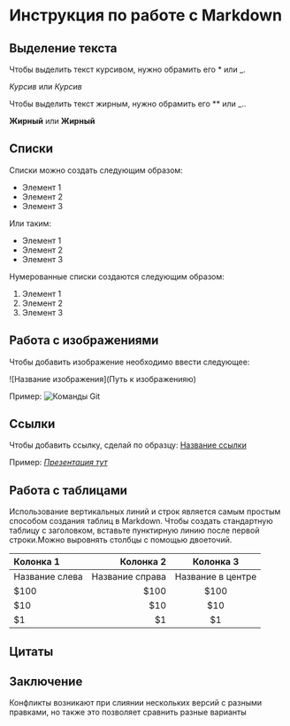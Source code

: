 # Инструкция по работе с Markdown

## Выделение текста

Чтобы выделить текст курсивом, нужно обрамить его * или _. 

*Курсив* или _Курсив_

Чтобы выделить текст жирным, нужно обрамить его ** или _.. 

**Жирный** или __Жирный__

## Списки 

Списки можно создать следующим образом: 
* Элемент 1
* Элемент 2
* Элемент 3

Или таким: 
+ Элемент 1
+ Элемент 2
+ Элемент 3
  
Нумерованные списки создаются следующим образом:

1. Элемент 1
2. Элемент 2
3. Элемент 3

## Работа с изображениями
Чтобы добавить изображение необходимо ввести следующее:

![Название изображения](Путь к изображенияю)

Пример: 
![Команды Git](Команды%20Git.png)

## Ссылки
Чтобы добавить ссылку, сделай по образцу: [Название ссылки](Ссылка)

Пример: [*Презентация тут*](https://docs.google.com/presentation/d/116me-gOnT3T_yD56GG1bmM0Y_qfC7dhC18EC416TmAk/edit#slide=id.p11 ) 

## Работа с таблицами
Использование вертикальных линий и строк является самым простым способом создания таблиц в Markdown. Чтобы создать стандартную таблицу с заголовком, вставьте пунктирную линию после первой строки.Можно выровнять столбцы с помощью двоеточий.

| Колонка 1                  | Колонка 2                 | Колонка 3          |
| :------------------- | -------------------: |:---------------:|
| Название слева | Название справа| Название в центре |
| $100                 | $100                 | $100            |
| $10                  | $10                  | $10             |
| $1                   | $1                   | $1              |

## Цитаты

## Заключение
Конфликты возникают при слиянии нескольких версий с разными правками, но также это позволяет сравнить разные варианты